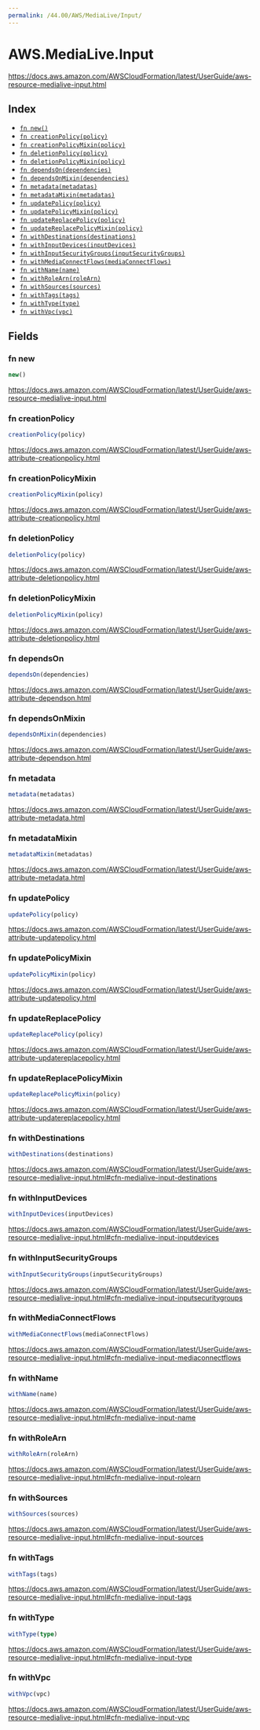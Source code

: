 ```yaml
---
permalink: /44.00/AWS/MediaLive/Input/
---
```


# AWS.MediaLive.Input

https://docs.aws.amazon.com/AWSCloudFormation/latest/UserGuide/aws-resource-medialive-input.html

## Index

* [`fn new()`](#fn-new)
* [`fn creationPolicy(policy)`](#fn-creationpolicy)
* [`fn creationPolicyMixin(policy)`](#fn-creationpolicymixin)
* [`fn deletionPolicy(policy)`](#fn-deletionpolicy)
* [`fn deletionPolicyMixin(policy)`](#fn-deletionpolicymixin)
* [`fn dependsOn(dependencies)`](#fn-dependson)
* [`fn dependsOnMixin(dependencies)`](#fn-dependsonmixin)
* [`fn metadata(metadatas)`](#fn-metadata)
* [`fn metadataMixin(metadatas)`](#fn-metadatamixin)
* [`fn updatePolicy(policy)`](#fn-updatepolicy)
* [`fn updatePolicyMixin(policy)`](#fn-updatepolicymixin)
* [`fn updateReplacePolicy(policy)`](#fn-updatereplacepolicy)
* [`fn updateReplacePolicyMixin(policy)`](#fn-updatereplacepolicymixin)
* [`fn withDestinations(destinations)`](#fn-withdestinations)
* [`fn withInputDevices(inputDevices)`](#fn-withinputdevices)
* [`fn withInputSecurityGroups(inputSecurityGroups)`](#fn-withinputsecuritygroups)
* [`fn withMediaConnectFlows(mediaConnectFlows)`](#fn-withmediaconnectflows)
* [`fn withName(name)`](#fn-withname)
* [`fn withRoleArn(roleArn)`](#fn-withrolearn)
* [`fn withSources(sources)`](#fn-withsources)
* [`fn withTags(tags)`](#fn-withtags)
* [`fn withType(type)`](#fn-withtype)
* [`fn withVpc(vpc)`](#fn-withvpc)

## Fields

### fn new

```ts
new()
```

https://docs.aws.amazon.com/AWSCloudFormation/latest/UserGuide/aws-resource-medialive-input.html

### fn creationPolicy

```ts
creationPolicy(policy)
```

https://docs.aws.amazon.com/AWSCloudFormation/latest/UserGuide/aws-attribute-creationpolicy.html

### fn creationPolicyMixin

```ts
creationPolicyMixin(policy)
```

https://docs.aws.amazon.com/AWSCloudFormation/latest/UserGuide/aws-attribute-creationpolicy.html

### fn deletionPolicy

```ts
deletionPolicy(policy)
```

https://docs.aws.amazon.com/AWSCloudFormation/latest/UserGuide/aws-attribute-deletionpolicy.html

### fn deletionPolicyMixin

```ts
deletionPolicyMixin(policy)
```

https://docs.aws.amazon.com/AWSCloudFormation/latest/UserGuide/aws-attribute-deletionpolicy.html

### fn dependsOn

```ts
dependsOn(dependencies)
```

https://docs.aws.amazon.com/AWSCloudFormation/latest/UserGuide/aws-attribute-dependson.html

### fn dependsOnMixin

```ts
dependsOnMixin(dependencies)
```

https://docs.aws.amazon.com/AWSCloudFormation/latest/UserGuide/aws-attribute-dependson.html

### fn metadata

```ts
metadata(metadatas)
```

https://docs.aws.amazon.com/AWSCloudFormation/latest/UserGuide/aws-attribute-metadata.html

### fn metadataMixin

```ts
metadataMixin(metadatas)
```

https://docs.aws.amazon.com/AWSCloudFormation/latest/UserGuide/aws-attribute-metadata.html

### fn updatePolicy

```ts
updatePolicy(policy)
```

https://docs.aws.amazon.com/AWSCloudFormation/latest/UserGuide/aws-attribute-updatepolicy.html

### fn updatePolicyMixin

```ts
updatePolicyMixin(policy)
```

https://docs.aws.amazon.com/AWSCloudFormation/latest/UserGuide/aws-attribute-updatepolicy.html

### fn updateReplacePolicy

```ts
updateReplacePolicy(policy)
```

https://docs.aws.amazon.com/AWSCloudFormation/latest/UserGuide/aws-attribute-updatereplacepolicy.html

### fn updateReplacePolicyMixin

```ts
updateReplacePolicyMixin(policy)
```

https://docs.aws.amazon.com/AWSCloudFormation/latest/UserGuide/aws-attribute-updatereplacepolicy.html

### fn withDestinations

```ts
withDestinations(destinations)
```

https://docs.aws.amazon.com/AWSCloudFormation/latest/UserGuide/aws-resource-medialive-input.html#cfn-medialive-input-destinations

### fn withInputDevices

```ts
withInputDevices(inputDevices)
```

https://docs.aws.amazon.com/AWSCloudFormation/latest/UserGuide/aws-resource-medialive-input.html#cfn-medialive-input-inputdevices

### fn withInputSecurityGroups

```ts
withInputSecurityGroups(inputSecurityGroups)
```

https://docs.aws.amazon.com/AWSCloudFormation/latest/UserGuide/aws-resource-medialive-input.html#cfn-medialive-input-inputsecuritygroups

### fn withMediaConnectFlows

```ts
withMediaConnectFlows(mediaConnectFlows)
```

https://docs.aws.amazon.com/AWSCloudFormation/latest/UserGuide/aws-resource-medialive-input.html#cfn-medialive-input-mediaconnectflows

### fn withName

```ts
withName(name)
```

https://docs.aws.amazon.com/AWSCloudFormation/latest/UserGuide/aws-resource-medialive-input.html#cfn-medialive-input-name

### fn withRoleArn

```ts
withRoleArn(roleArn)
```

https://docs.aws.amazon.com/AWSCloudFormation/latest/UserGuide/aws-resource-medialive-input.html#cfn-medialive-input-rolearn

### fn withSources

```ts
withSources(sources)
```

https://docs.aws.amazon.com/AWSCloudFormation/latest/UserGuide/aws-resource-medialive-input.html#cfn-medialive-input-sources

### fn withTags

```ts
withTags(tags)
```

https://docs.aws.amazon.com/AWSCloudFormation/latest/UserGuide/aws-resource-medialive-input.html#cfn-medialive-input-tags

### fn withType

```ts
withType(type)
```

https://docs.aws.amazon.com/AWSCloudFormation/latest/UserGuide/aws-resource-medialive-input.html#cfn-medialive-input-type

### fn withVpc

```ts
withVpc(vpc)
```

https://docs.aws.amazon.com/AWSCloudFormation/latest/UserGuide/aws-resource-medialive-input.html#cfn-medialive-input-vpc